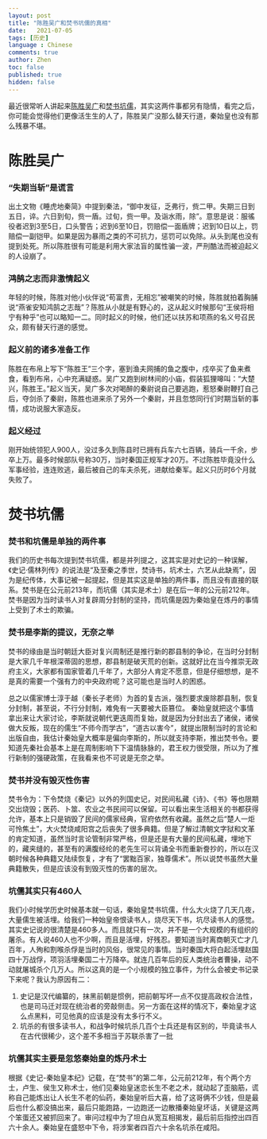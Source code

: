 ```yaml
---
layout: post
title: "陈胜吴广和焚书坑儒的真相"
date:   2021-07-05
tags: [历史]
language : Chinese
comments: true
author: Zhen
toc: false
published: true
hidden: false
---
```

最近很常听人讲起来[陈胜吴广](https://zh.wikipedia.org/wiki/%E5%A4%A7%E6%B3%BD%E4%B9%A1%E8%B5%B7%E4%B9%89)和[焚书坑儒](https://zh.wikipedia.org/wiki/%E7%84%9A%E4%B9%A6%E5%9D%91%E5%84%92)，其实这两件事都另有隐情，看完之后，你可能会觉得他们更像活生生的人了，陈胜吴广没那么替天行道，秦始皇也没有那么残暴不堪。

# 陈胜吴广
### “失期当斩”是谎言
出土文物《睡虎地秦简》中提到秦法，“御中发征，乏弗行，赀二甲。失期三日到五日，谇。六日到旬，赀一盾。过旬，赀一甲。及诣水雨，除”。意思是说：服徭役者迟到3至5日，口头警告；迟到6至10日，罚赔偿一面盾牌；迟到10日以上，罚赔偿一副铠甲。如果是因为暴雨之类的不可抗力，惩罚可以免除。从头到尾也没有提到处死。所以陈胜很有可能是利用大家法盲的属性骗一波，严刑酷法而被迫起义的人设崩了。

### 鸿鹄之志而非激情起义
年轻的时候，陈胜对他小伙伴说“苟富贵，无相忘”被嘲笑的时候，陈胜就拍着胸脯说“燕雀安知鸿鹄之志哉”？陈胜从小就是有野心的，这从起义时候那句“王侯将相宁有种乎”也可以略知一二。同时起义的时候，他们还以扶苏和项燕的名义号召民众，颇有替天行道的感觉。

### 起义前的诸多准备工作
陈胜在布帛上写下“陈胜王”三个字，塞到渔夫网捕的鱼之腹中，戍卒买了鱼来煮食，看到布帛，心中充满疑惑。吴广又跑到树林间的小庙，假装狐狸嗥叫：“大楚兴，陈胜王。”起义当天，吴广多次对喝醉的秦尉说自己要逃跑，惹怒秦尉鞭打自己后，夺剑杀了秦尉，陈胜也进来杀了另外一个秦尉，并且忽悠同行们时期当斩的事情，成功说服大家造反。

### 起义经过
刚开始统领犯人900人，没过多久到陈县时已拥有兵车六七百辆，骑兵一千余，步卒上万。最多时候部队号称30万，当时秦国正规军才20万。不过陈胜毕竟没什么军事经验，连连败逃，最后被自己的车夫杀死，进献给秦军。起义只历时6个月就失败了。

# 焚书坑儒
### 焚书和坑儒是单独的两件事
我们的历史书每次提到焚书坑儒，都是并列提之，这其实是对史记的一种误解，《史记·儒林列传》的说法是“及至秦之季世，焚诗书，坑术士，六艺从此缺焉”，因为是纪传体，大事记被一起提起，但是其实这是单独的两件事，而且没有直接的联系。焚书是在公元前213年，而坑儒（其实是术士）是在后一年的公元前212年。焚书是因为当时读书人对复辟周分封制的坚持，而坑儒是因为秦始皇在炼丹的事情上受到了术士的欺骗。

### 焚书是李斯的提议，无奈之举
焚书的缘由是当时朝廷大臣对复兴周制还是推行新的郡县制的争论，在当时分封制是大家几千年根深蒂固的思想，郡县制是破天荒的创新。这就好比在当今推崇无政府主义，大家都有国家管着几千年了，大部分人肯定不愿意，但是仔细想想，是不是真的需要一个强有力的中央政府呢？这可能也是当时人的困惑。

总之以儒家博士淳于越（秦长子老师）为首的复古派，强烈要求废除郡县制，恢复分封制，甚至说，不行分封制，难免有一天要被大臣篡位。 秦始皇就把这个事情拿出来让大家讨论，李斯就说朝代更迭周而复始，就是因为分封出去了诸侯，诸侯做大反叛，现在的儒生“不师今而学古”，“道古以害今”，就提出限制当时的言论和出版自由，我估计秦始皇大概率是偏向李斯的，所以就支持李斯，推出焚书令。要知道先秦社会基本上是在周制影响下下温情脉脉的，君王权力很受限，所以为了推行新制的强硬政策，在我看来也不可说是无奈之举。

### 焚书并没有毁灭性伤害
焚书令为：下令焚烧《秦记》以外的列国史记，对民间私藏《诗》、《书》等也限期交出烧毁；医药、卜筮、农业之书民间可以保留。可以看出来生活相关的书都获得允许，基本上只是销毁了民间的儒家经典，官府依然有收藏。虽然之后“楚人一炬可怜焦土”，大火焚烧咸阳宫之后丧失了很多典籍。但是了解过清朝文字狱和文革的肯定知道，虽然当时言论管制非常严格，但是还是有大量的民间私藏，埋地下的，藏夹缝的，甚至有的满腹经纶的老先生可以背诵全书而重新誊抄的，所以在汉朝时候各种典籍又陆续恢复，才有了“罢黜百家，独尊儒术”。所以说焚书虽然大量典籍散失，但是应该没有到毁灭性的伤害的层次。

### 坑儒其实只有460人
我们小时候学历史时候基本就一句话，秦始皇焚书坑儒，什么大火烧了几天几夜，大量儒生被活埋。给我们一种始皇帝恨读书人，烧尽天下书，坑尽读书人的感觉。其实史记说的很清楚是460多人。而且就只有一次，并不是一个大规模的有组织的屠杀。有人说460人也不少啊，而且是活埋，好残忍。要知道当时离商朝灭亡才几百年，人殉和割喉杀俘是当时的风俗，很常见的事情。当时秦国大将白起活埋赵国四十万战俘，项羽活埋秦国二十万降卒。就连几百年后的反人类统治者曹操，动不动就屠城杀个几万人。所以这真的是一个小规模的独立事件，为什么会被史书记录下来呢？我认为原因有二：

 1. 史记是汉代编纂的，抹黑前朝是惯例，把前朝写坏一点不仅提高政权合法性，也是司马迁对现在统治者的旁敲侧击。另一方面在这样的情况下，秦始皇才这么点黑料，可见他真的应该是没有太多行不义。
 2. 坑杀的有很多读书人，和战争时候坑杀几百个士兵还是有区别的，毕竟读书人在古代很稀少，这个差不多相当于苏联杀害了一批

### 坑儒其实主要是忽悠秦始皇的炼丹术士
根据《史记-秦始皇本纪》记载，在“焚书”的第二年，公元前212年，有个两个方士，卢生、侯生又称术士，他们见秦始皇迷恋长生不老之术，就动起了歪脑筋，谎称自己能炼出让人长生不老的仙药，秦始皇听后大喜，给了这哥俩不少钱，但是最后也什么都没搞出来，最后只能跑路，一边跑还一边散播秦始皇坏话，关键是这两个笨蛋还又被抓回来了。审问过程中为了坦白从宽互相揭发，最后前后指控出四百六十余人。秦始皇在盛怒中下令，将涉案者四百六十余名坑杀在咸阳。




<!--stackedit_data:
eyJoaXN0b3J5IjpbLTEzNDA5MTc5MCwtMTI2NDkxNjI1MSwtMj
k1NzUxOTE1LDc1NjE1MTI3NSwzMDY2MTUyODksMTYyMjI5OTYx
LC0xOTI1OTYyMzc0LDUyNDc5OTc4MSwtMzYzNjAwOTMsOTcwMT
c1NTM1LDE1NzQ2OTUwNzAsNjYwODE2OTMwLC0xNjc1Mjk4MTg2
XX0=
-->